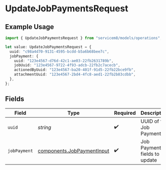 # UpdateJobPaymentsRequest

## Example Usage

```typescript
import { UpdateJobPaymentsRequest } from "servicem8/models/operations";

let value: UpdateJobPaymentsRequest = {
  uuid: "c98a4d70-9131-4595-bcdd-b5a6b68bee7c",
  jobPayment: {
    uuid: "123e4567-d76d-42c1-ae03-22fb2631789b",
    jobUuid: "123e4567-9722-4f93-adcb-22fb2c7acecb",
    actionedByUuid: "123e4567-ba20-401f-91d5-22fb22bce9fb",
    attachmentUuid: "123e4567-2bd4-4fc8-aed1-22fb2b83cdbb",
  },
};
```

## Fields

| Field                                                                    | Type                                                                     | Required                                                                 | Description                                                              |
| ------------------------------------------------------------------------ | ------------------------------------------------------------------------ | ------------------------------------------------------------------------ | ------------------------------------------------------------------------ |
| `uuid`                                                                   | *string*                                                                 | :heavy_check_mark:                                                       | UUID of the Job Payment                                                  |
| `jobPayment`                                                             | [components.JobPaymentInput](../../models/components/jobpaymentinput.md) | :heavy_check_mark:                                                       | Job Payment fields to update                                             |